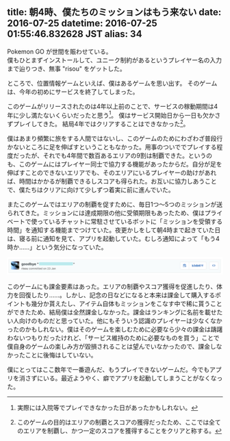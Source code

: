 title: 朝4時、僕たちのミッションはもう来ない
date: 2016-07-25
datetime: 2016-07-25 01:55:46.832628 JST
alias: 34
---
Pokemon GO が世間を賑わせている。  
僕もひとまずインストールして、ユニーク制約があるというプレイヤー名の入力まで辿りつき、無事 "risou" をゲットした。

ところで、位置情報ゲームといえば、僕はあるゲームを思い出す。
そのゲームは、今年の初めにサービスを終了してしまった。

このゲームがリリースされたのは4年以上前のことで、サービスの稼動期間は4年に少し満たないくらいだったと思う[^1]。
僕はサービス開始日から一日も欠かさずプレイしてきた。
結局4年ではクリアすることはできなかった[^2]。

僕はあまり頻繁に旅をする人間ではないし、このゲームのためにわざわざ普段行かないところに足を伸ばすということもなかった。用事のついででプレイする程度だったが、それでも4年間で数百あるエリアの9割は制覇できた。というのも、このゲームにはプレイヤー同士で協力する機能があったからだ。自分が足を伸ばすことのできないエリアでも、そのエリアにいるプレイヤーの助けがあれば、時間はかかるが制覇できるしスコアも得られた。お互いに協力しあうことで、僕たちはクリアに向けて少しずつ着実に前に進んでいた。

またこのゲームではエリアの制覇を促すために、毎日1つ〜5つのミッションが送られてきた。ミッションには達成期限の他に受領期限もあったため、僕はプライベートで使っているチャットに常駐させているボットに「ミッションを受領する時間」を通知する機能までつけていた。夜更かしをして朝4時まで起きていた日は、寝る前に通知を見て、アプリを起動していた。むしろ通知によって「もう4時か……」という気分になっていた。

![サービス終了に伴い、ミッションの通知機能を削除するコミット](/static/img/commit_log.png)

このゲームにも課金要素はあった。エリアの制覇やスコア獲得を促進したり、体力を回復したり……。しかし、記念の日などになると本来は課金して購入するポイントも幾分か貰えたし、アイテム自体もミッションをこなす中で稀に貰うことができたため、結局僕は全然課金しなかった。課金はランキングに名前を載せたい人向けのものだと思っていた。他にもそういう認識のプレイヤーは少なくなかったのかもしれない。僕はそのゲームを楽しむために必要なら少々の課金は躊躇わないつもりだったけれど、「サービス維持のために必要なものを買う」ことで僕自身のゲームの楽しみ方が毀損されることは望んでいなかったので、課金しなかったことに後悔はしていない。

僕にとってはここ数年で一番遊んだ、もうプレイできないゲームだ。今でもアプリを消さずにいる。最近ようやく、癖でアプリを起動してしまうことがなくなった。

[^1]: 実際には入院等でプレイできなかった日があったかもしれない。
[^2]: このゲームの目的はエリアの制覇とスコアの獲得だったため、ここでは全てのエリアを制覇し、かつ一定のスコアを獲得することをクリアと称する。

